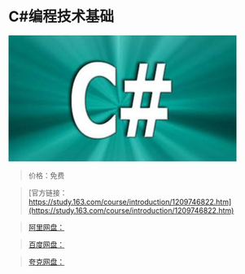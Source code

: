 # C#编程技术基础

![img](../../../assets/study163/free/e7e2bcb6bbb9403eb0b88eca22831170.jpg)

> 价格：免费

> [官方链接：https://study.163.com/course/introduction/1209746822.htm](https://study.163.com/course/introduction/1209746822.htm)

> [阿里网盘：]()

> [百度网盘：]()

> [夸克网盘：]()
